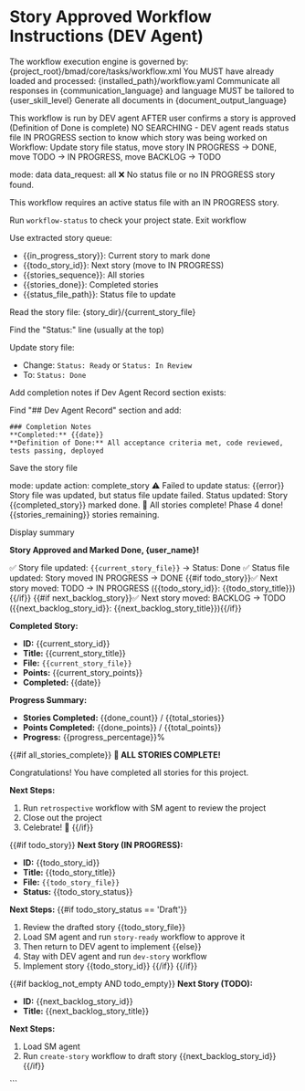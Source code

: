 # Story Approved Workflow Instructions (DEV Agent)

<critical>The workflow execution engine is governed by:
{project_root}/bmad/core/tasks/workflow.xml</critical> <critical>You MUST have
already loaded and processed: {installed_path}/workflow.yaml</critical>
<critical>Communicate all responses in {communication_language} and language
MUST be tailored to {user_skill_level}</critical> <critical>Generate all
documents in {document_output_language}</critical>

<workflow>

<critical>This workflow is run by DEV agent AFTER user confirms a story is
approved (Definition of Done is complete)</critical> <critical>NO SEARCHING -
DEV agent reads status file IN PROGRESS section to know which story was being
worked on</critical> <critical>Workflow: Update story file status, move story IN
PROGRESS → DONE, move TODO → IN PROGRESS, move BACKLOG → TODO</critical>

<step n="1" goal="Get story queue from status file">

<invoke-workflow path="{project-root}/bmad/bmm/workflows/workflow-status">
  <param>mode: data</param>
  <param>data_request: all</param>
</invoke-workflow>

<check if="status_exists == false OR in_progress_story == ''">
  <output>❌ No status file or no IN PROGRESS story found.

This workflow requires an active status file with an IN PROGRESS story.

Run `workflow-status` to check your project state.</output> <action>Exit
workflow</action> </check>

<action>Use extracted story queue:</action>

- {{in_progress_story}}: Current story to mark done
- {{todo_story_id}}: Next story (move to IN PROGRESS)
- {{stories_sequence}}: All stories
- {{stories_done}}: Completed stories
- {{status_file_path}}: Status file to update

</step>

<step n="2" goal="Update the current story file status to Done">

<action>Read the story file: {story_dir}/{current_story_file}</action>

<action>Find the "Status:" line (usually at the top)</action>

<action>Update story file:</action>

- Change: `Status: Ready` or `Status: In Review`
- To: `Status: Done`

<action>Add completion notes if Dev Agent Record section exists:</action>

Find "## Dev Agent Record" section and add:

```
### Completion Notes
**Completed:** {{date}}
**Definition of Done:** All acceptance criteria met, code reviewed, tests passing, deployed
```

<action>Save the story file</action>

</step>

<step n="3" goal="Update status file - advance story queue">

<invoke-workflow path="{project-root}/bmad/bmm/workflows/workflow-status">
  <param>mode: update</param>
  <param>action: complete_story</param>
</invoke-workflow>

<check if="success == false">
  <output>⚠️ Failed to update status: {{error}}</output>
  <output>Story file was updated, but status file update failed.</output>
</check>

<check if="success == true">
  <output>Status updated: Story {{completed_story}} marked done.</output>
  <check if="all_complete == true">
    <output>🎉 All stories complete! Phase 4 done!</output>
  </check>
  <check if="all_complete == false">
    <output>{{stories_remaining}} stories remaining.</output>
  </check>
</check>

</step>

<step n="4" goal="Confirm completion to user">

<action>Display summary</action>

**Story Approved and Marked Done, {user_name}!**

✅ Story file updated: `{{current_story_file}}` → Status: Done ✅ Status file
updated: Story moved IN PROGRESS → DONE {{#if todo_story}}✅ Next story moved:
TODO → IN PROGRESS ({{todo_story_id}}: {{todo_story_title}}){{/if}}
{{#if next_backlog_story}}✅ Next story moved: BACKLOG → TODO
({{next_backlog_story_id}}: {{next_backlog_story_title}}){{/if}}

**Completed Story:**

- **ID:** {{current_story_id}}
- **Title:** {{current_story_title}}
- **File:** `{{current_story_file}}`
- **Points:** {{current_story_points}}
- **Completed:** {{date}}

**Progress Summary:**

- **Stories Completed:** {{done_count}} / {{total_stories}}
- **Points Completed:** {{done_points}} / {{total_points}}
- **Progress:** {{progress_percentage}}%

{{#if all_stories_complete}} **🎉 ALL STORIES COMPLETE!**

Congratulations! You have completed all stories for this project.

**Next Steps:**

1. Run `retrospective` workflow with SM agent to review the project
2. Close out the project
3. Celebrate! 🎊 {{/if}}

{{#if todo_story}} **Next Story (IN PROGRESS):**

- **ID:** {{todo_story_id}}
- **Title:** {{todo_story_title}}
- **File:** `{{todo_story_file}}`
- **Status:** {{todo_story_status}}

**Next Steps:** {{#if todo_story_status == 'Draft'}}

1. Review the drafted story {{todo_story_file}}
2. Load SM agent and run `story-ready` workflow to approve it
3. Then return to DEV agent to implement {{else}}
4. Stay with DEV agent and run `dev-story` workflow
5. Implement story {{todo_story_id}} {{/if}} {{/if}}

{{#if backlog_not_empty AND todo_empty}} **Next Story (TODO):**

- **ID:** {{next_backlog_story_id}}
- **Title:** {{next_backlog_story_title}}

**Next Steps:**

1. Load SM agent
2. Run `create-story` workflow to draft story {{next_backlog_story_id}} {{/if}}

</step>

</workflow>
```
